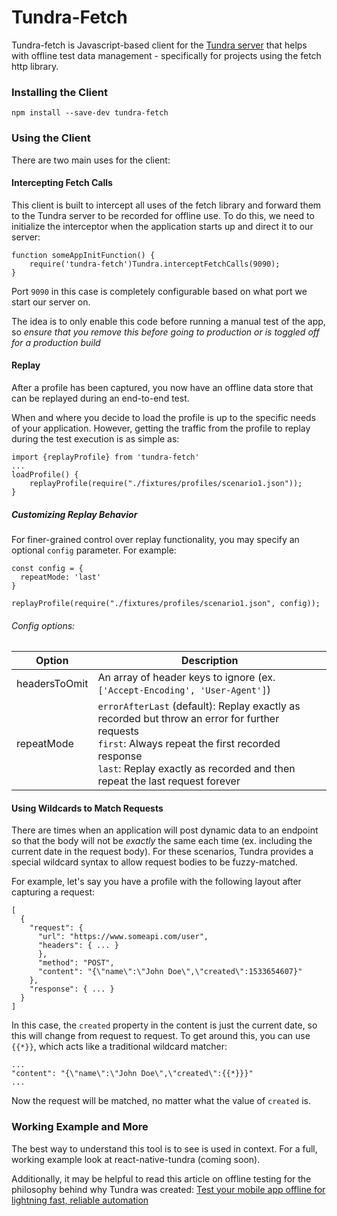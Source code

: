 # Tundra-Fetch
Tundra-fetch is Javascript-based client for the [Tundra server](https://github.com/tylermurry/tundra-cli) that helps  with offline test data management - specifically for projects using the fetch http library.

### Installing the Client
`npm install --save-dev tundra-fetch`

### Using the Client
There are two main uses for the client:

#### Intercepting Fetch Calls
This client is built to intercept all uses of the fetch library and forward them to the Tundra server to be recorded for offline use. To do this, we need to initialize the interceptor when the application starts up and direct it to our server:

```
function someAppInitFunction() {
    require('tundra-fetch')Tundra.interceptFetchCalls(9090);
}
```
Port `9090` in this case is completely configurable based on what port we start our server on.

The idea is to only enable this code before running a manual test of the app, so *ensure that you remove this before going to production or is toggled off for a production build*

#### Replay
After a profile has been captured, you now have an offline data store that can be replayed during an end-to-end test.

When and where you decide to load the profile is up to the specific needs of your application. However, getting the traffic from the profile to replay during the test execution is as simple as:

```
import {replayProfile} from 'tundra-fetch'
...
loadProfile() {
    replayProfile(require("./fixtures/profiles/scenario1.json"));
}
```

##### Customizing Replay Behavior
For finer-grained control over replay functionality, you may specify an optional `config` parameter. For example:

```
const config = {
  repeatMode: 'last'
}

replayProfile(require("./fixtures/profiles/scenario1.json", config));
```
###### Config options:

| Option | Description |
| ------ | ------ |
| headersToOmit | An array of header keys to ignore (ex. `['Accept-Encoding', 'User-Agent']`)|
| repeatMode | `errorAfterLast` (default): Replay exactly as recorded but throw an error for further requests<br>`first`: Always repeat the first recorded response<br>`last`: Replay exactly as recorded and then repeat the last request forever

#### Using Wildcards to Match Requests
There are times when an application will post dynamic data to an endpoint so that the body will not be *exactly* the same each time (ex. including the current date in the request body). For these scenarios, Tundra provides a special wildcard syntax to allow request bodies to be fuzzy-matched.

For example, let's say you have a profile with the following layout after capturing a request:
```
[
  {
    "request": {
      "url": "https://www.someapi.com/user",
      "headers": { ... }
      },
      "method": "POST",
      "content": "{\"name\":\"John Doe\",\"created\":1533654607}"
    },
    "response": { ... }
  }
]
```
In this case, the `created` property in the content is just the current date, so this will change from request to request. To get around this, you can use `{{*}}`, which acts like a traditional wildcard matcher:
```
...
"content": "{\"name\":\"John Doe\",\"created\":{{*}}}"
...
```

Now the request will be matched, no matter what the value of `created` is.

### Working Example and More
The best way to understand this tool is to see is used in context. For a full, working example look at react-native-tundra (coming soon).

Additionally, it may be helpful to read this article on offline testing for the philosophy behind why Tundra was created: [Test your mobile app offline for lightning fast, reliable automation](https://medium.com/@tylermurry/test-your-mobile-app-offline-for-lightning-fast-reliable-automation-ec579d007dd7)

